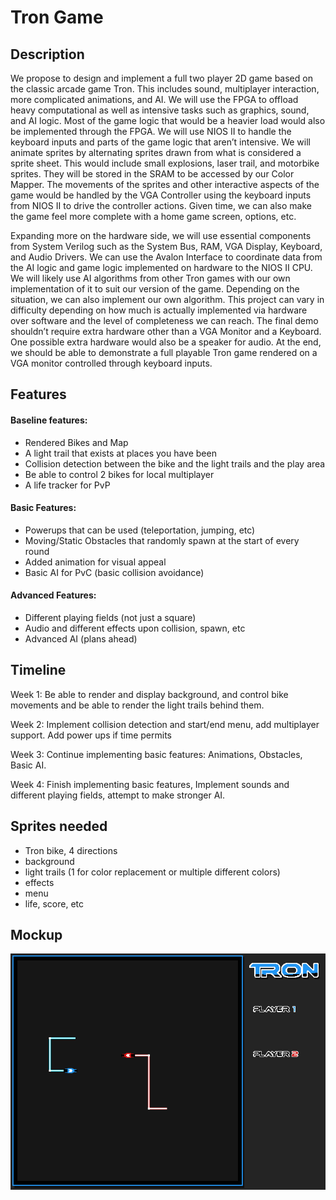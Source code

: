 # Tron Game

## Description
We propose to design and implement a full two player 2D game based on the classic arcade game Tron. This includes sound, multiplayer interaction, more complicated animations, and AI. We will use the FPGA to offload heavy computational as well as intensive tasks such as graphics, sound, and AI logic. Most of the game logic that would be a heavier load would also be implemented through the FPGA. We will use NIOS II to handle the keyboard inputs and parts of the game logic that aren’t intensive. We will animate sprites by alternating sprites drawn from what is considered a sprite sheet. This would include small explosions, laser trail, and motorbike sprites. They will be stored in the SRAM to be accessed by our Color Mapper. The movements of the sprites and other interactive aspects of the game would be handled by the VGA Controller using the keyboard inputs from NIOS II to drive the controller actions. Given time, we can also make the game feel more complete with a home game screen, options, etc. 

Expanding more on the hardware side, we will use essential components from System Verilog such as the System Bus, RAM, VGA Display, Keyboard, and Audio Drivers. We can use the Avalon Interface to coordinate data from the AI logic and game logic implemented on hardware to the NIOS II CPU. We will likely use AI algorithms from other Tron games with our own implementation of it to suit our version of the game. Depending on the situation, we can also implement our own algorithm. This project can vary in difficulty depending on how much is actually implemented via hardware over software and the level of completeness we can reach. The final demo shouldn’t require extra hardware other than a VGA Monitor and a Keyboard. One possible extra hardware would also be a speaker for audio. At the end, we should be able to demonstrate a full playable Tron game rendered on a VGA monitor controlled through keyboard inputs.

## Features
#### Baseline features:
- Rendered Bikes and Map
- A light trail that exists at places you have been
- Collision detection between the bike and the light trails and the play area
- Be able to control 2 bikes for local multiplayer
- A life tracker for PvP

#### Basic Features:
- Powerups that can be used (teleportation, jumping, etc)
- Moving/Static Obstacles that randomly spawn at the start of every round
- Added animation for visual appeal
- Basic AI for PvC (basic collision avoidance)

#### Advanced Features:
- Different playing fields (not just a square)
- Audio and different effects upon collision, spawn, etc
- Advanced AI (plans ahead)

## Timeline
Week 1: Be able to render and display background, and control bike movements and be able to render the light trails behind them.

Week 2: Implement collision detection and start/end menu, add multiplayer support. Add power ups if time permits

Week 3: Continue implementing basic features: Animations, Obstacles, Basic AI.

Week 4: Finish implementing basic features, Implement sounds and different playing fields, attempt to make stronger AI.


## Sprites needed

- Tron bike, 4 directions
- background
- light trails (1 for color replacement or multiple different colors)
- effects
- menu
- life, score, etc

## Mockup
![mockup](sprite_png/mockup.png?raw=true)
